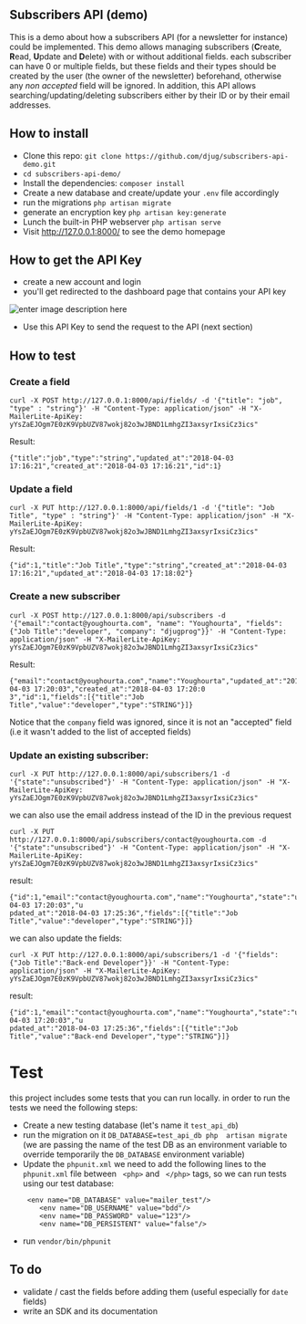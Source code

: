 
Subscribers API (demo)
---
This is a demo about how a subscribers API (for a newsletter for instance) could be implemented.
This demo allows managing subscribers (**C**reate, **R**ead, **U**pdate and **D**elete) with or without additional fields. each subscriber can have 0 or multiple fields, but these fields and their types should be created by the user (the owner of the newsletter) beforehand, otherwise any *non accepted* field will be ignored.
In addition, this API allows searching/updating/deleting subscribers either by their ID or by their email addresses.

## How to install

   - Clone this repo: `git clone https://github.com/djug/subscribers-api-demo.git`
   - `cd subscribers-api-demo/`
   - Install the dependencies: `composer install`
   - Create a new database and create/update your `.env` file accordingly
   -  run the migrations `php artisan migrate`
   - generate an encryption  key `php artisan key:generate`
   - Lunch the built-in PHP webserver `php artisan serve`
   - Visit http://127.0.0.1:8000/ to see the demo homepage
   
## How to get the API Key
- create a new account and login
- you'll get redirected to the dashboard page that contains your API key

![enter image description here](http://youghourta.com/wp-content/uploads/2018/04/api-key.png)


- Use this API Key to send the request to the API (next section)

## How to test
### Create a field
```
curl -X POST http://127.0.0.1:8000/api/fields/ -d '{"title": "job", "type" : "string"}' -H "Content-Type: application/json" -H "X-MailerLite-ApiKey: yYsZaEJOgm7E0zK9VpbUZV87wokj82o3wJBND1LmhgZI3axsyrIxsiCz3ics"
```
Result:
``` 
{"title":"job","type":"string","updated_at":"2018-04-03 17:16:21","created_at":"2018-04-03 17:16:21","id":1}
```

### Update a field
```
curl -X PUT http://127.0.0.1:8000/api/fields/1 -d '{"title": "Job Title", "type" : "string"}' -H "Content-Type: application/json" -H "X-MailerLite-ApiKey: yYsZaEJOgm7E0zK9VpbUZV87wokj82o3wJBND1LmhgZI3axsyrIxsiCz3ics"
```
Result:
```
{"id":1,"title":"Job Title","type":"string","created_at":"2018-04-03 17:16:21","updated_at":"2018-04-03 17:18:02"}
```


### Create a new subscriber
```
curl -X POST http://127.0.0.1:8000/api/subscribers -d '{"email":"contact@youghourta.com", "name": "Youghourta", "fields": {"Job Title":"developer", "company": "djugprog"}}' -H "Content-Type: application/json" -H "X-MailerLite-ApiKey: yYsZaEJOgm7E0zK9VpbUZV87wokj82o3wJBND1LmhgZI3axsyrIxsiCz3ics"
```

Result:
```
{"email":"contact@youghourta.com","name":"Youghourta","updated_at":"2018-04-03 17:20:03","created_at":"2018-04-03 17:20:0  
3","id":1,"fields":[{"title":"Job Title","value":"developer","type":"STRING"}]}
```
Notice that the `company` field was ignored, since it is not an "accepted" field (i.e it wasn't added to the list of accepted fields)

### Update an existing subscriber:
```
curl -X PUT http://127.0.0.1:8000/api/subscribers/1 -d '{"state":"unsubscribed"}' -H "Content-Type: application/json" -H "X-MailerLite-ApiKey: yYsZaEJOgm7E0zK9VpbUZV87wokj82o3wJBND1LmhgZI3axsyrIxsiCz3ics"
```
we can also use the email address instead of the ID in the previous request
```
curl -X PUT http://127.0.0.1:8000/api/subscribers/contact@youghourta.com -d '{"state":"unsubscribed"}' -H "Content-Type: application/json" -H "X-MailerLite-ApiKey: yYsZaEJOgm7E0zK9VpbUZV87wokj82o3wJBND1LmhgZI3axsyrIxsiCz3ics"
```

result:
```
{"id":1,"email":"contact@youghourta.com","name":"Youghourta","state":"unsubscribed","created_at":"2018-04-03 17:20:03","u  
pdated_at":"2018-04-03 17:25:36","fields":[{"title":"Job Title","value":"developer","type":"STRING"}]}
```
we can also update the fields:
```
curl -X PUT http://127.0.0.1:8000/api/subscribers/1 -d '{"fields": {"Job Title":"Back-end Developer"}}' -H "Content-Type: application/json" -H "X-MailerLite-ApiKey: yYsZaEJOgm7E0zK9VpbUZV87wokj82o3wJBND1LmhgZI3axsyrIxsiCz3ics"
```

result:
```
{"id":1,"email":"contact@youghourta.com","name":"Youghourta","state":"unsubscribed","created_at":"2018-04-03 17:20:03","u  
pdated_at":"2018-04-03 17:25:36","fields":[{"title":"Job Title","value":"Back-end Developer","type":"STRING"}]}
```

# Test
this project includes some tests that you can run locally.
in order to run the tests we need the following steps:
- Create a new testing database (let's name it `test_api_db`)
-  run the migration on it `DB_DATABASE=test_api_db php  artisan migrate` (we are passing the name of the test DB as an environment variable to override temporarily the   `DB_DATABASE` environment variable)
- Update the `phpunit.xml`
    we need to add the following lines to the `phpunit.xml` file between ` <php>` and ` </php>`  tags, so we can run tests using our test database:
    ```
     <env name="DB_DATABASE" value="mailer_test"/>
        <env name="DB_USERNAME" value="bdd"/>
        <env name="DB_PASSWORD" value="123"/>
        <env name="DB_PERSISTENT" value="false"/>
    ```
- run `vendor/bin/phpunit`

## To do
- validate / cast the fields before adding them (useful especially for `date` fields)
- write an SDK and its documentation
